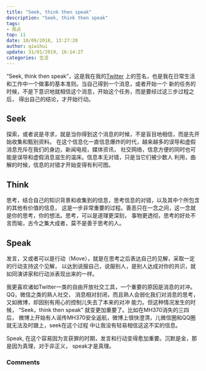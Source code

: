 ```yaml
---
title: "Seek, think then speak"
description: "Seek, think then speak"
tags: 
- 观点
top: 11
date: 10/09/2018, 13:27:20
author: qiwihui
update: 31/01/2019, 16:14:27
categories: 生活
---
```


“Seek, think then speak”，这是我在我的[Twitter](https://twitter.com/Weihui_Q)
上的签名，也是我在日常生活和工作中一个做事的基本准则。当自己得到一个消息，或者开始一个
新的任务的时候，不是下意识地就相信这个消息，开始这个任务，而是要经过这三步过程之后，
得出自己的结论，才开始行动。
<!--more-->

## **Seek**

探索，或者说是寻求，就是当你得到这个消息的时候，不是盲目地相信，而是先开始收集和甄别资料。
在这个信息化一直信息爆炸的时代，越来越多的误导和虚假消息充斥在我们的身边，新闻电视，媒体资讯，
社交网络，信息方便的同时也可能是误导和虚假消息滋生的温床。信息本无对错，只是当它们被少数人
利用，曲解的时候，信息的对错才开始变得有利可图。

## **Think**

思考，结合自己的知识背景和收集到的信息，思考信息的对错，以及其中个所包含的其他有价值的信息，
这是一步非常重要的过程。善恶只在一念之间，这一念就是你的思考，你的想法。思考，可以是道理更深刻，
事物更透彻，思考的好处不言而喻，古今之集大成者，莫不是善于思考的人。

## **Speak**

发言，又或者可以是行动（Move），就是在思考之后表达自己的见解，采取一定的行动支持这个见解，
以达到说服自己，说服别人，是别人达成对你的共识，就如同演讲家和行动派表现出来的一样。

我更喜欢诸如Twitter一类的自由开放社交工具，一个重要的原因是消息的对冲。QQ，微信之类的熟人社交，
消息相对封闭，而且熟人会弱化我们对消息的思考，又如微博，却因别有用心的控制儿失去了本来的对冲
能力。但这种情况发生的时候， “Seek，think then speak” 就变更加重要了。比如在MH370消失的三四后，
微博上开始有人谣传MH370安全返航，微博上很快澄清，儿微信圈和QQ圈就无法及时跟上，seek在这个过程
中让我没有轻易相信这这不实的信息。

Speak, 在这个容易因为言获罪的时期，发言和行动变得愈加重要。沉默是金，那是因为真理，对于非正义，
speak才是真理。


### Comments

